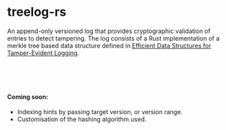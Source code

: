 # treelog-rs

An append-only versioned log that provides cryptographic validation of entries to detect tampering. 
The log consists of a Rust implementation of a merkle tree based data structure defined in [Efficient Data Structures for Tamper-Evident Logging](https://static.usenix.org/event/sec09/tech/full_papers/crosby.pdf). 


<br/><br/><br/>
#### Coming soon:

* Indexing hints by passing target version, or version range.
* Customisation of the hashing algorithm used.